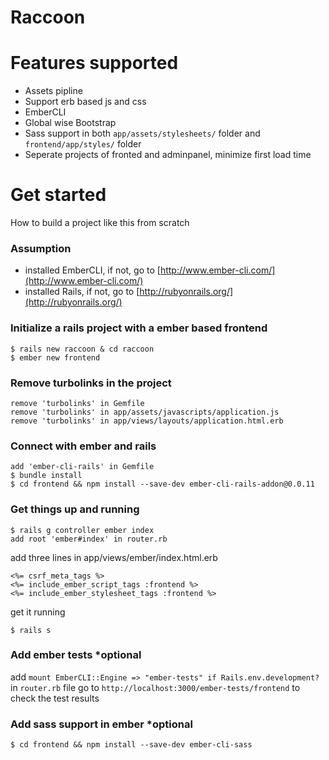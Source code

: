 Raccoon
=======

# Features supported

* Assets pipline
* Support erb based js and css
* EmberCLI
* Global wise Bootstrap
* Sass support in both `app/assets/stylesheets/` folder and `frontend/app/styles/` folder
* Seperate projects of fronted and adminpanel, minimize first load time

# Get started
How to build a project like this from scratch

### Assumption
* installed EmberCLI, if not, go to [http://www.ember-cli.com/](http://www.ember-cli.com/)
* installed Rails, if not, go to [http://rubyonrails.org/](http://rubyonrails.org/)

### Initialize a rails project with a ember based frontend 
```
$ rails new raccoon & cd raccoon
$ ember new frontend
```

### Remove turbolinks in the project
```
remove 'turbolinks' in Gemfile 
remove 'turbolinks' in app/assets/javascripts/application.js
remove 'turbolinks' in app/views/layouts/application.html.erb
```

### Connect with ember and rails
```
add 'ember-cli-rails' in Gemfile
$ bundle install
$ cd frontend && npm install --save-dev ember-cli-rails-addon@0.0.11
```

### Get things up and running
```
$ rails g controller ember index
add root 'ember#index' in router.rb
```

add three lines in app/views/ember/index.html.erb 
```
<%= csrf_meta_tags %>
<%= include_ember_script_tags :frontend %>
<%= include_ember_stylesheet_tags :frontend %>
```

get it running
```
$ rails s 
```

### Add ember tests *optional
add `mount EmberCLI::Engine => "ember-tests" if Rails.env.development?` in `router.rb` file
go to `http://localhost:3000/ember-tests/frontend` to check the test results

### Add sass support in ember *optional
```
$ cd frontend && npm install --save-dev ember-cli-sass
```



